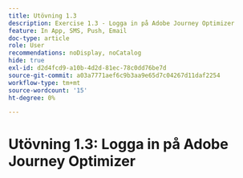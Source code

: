 ```yaml
---
title: Utövning 1.3
description: Exercise 1.3 - Logga in på Adobe Journey Optimizer
feature: In App, SMS, Push, Email
doc-type: article
role: User
recommendations: noDisplay, noCatalog
hide: true
exl-id: d2d4fcd9-a10b-4d2d-81ec-78c0dd76be7d
source-git-commit: a03a7771aef6c9b3aa9e65d7c04267d11daf2254
workflow-type: tm+mt
source-wordcount: '15'
ht-degree: 0%

---
```


# Utövning 1.3: Logga in på Adobe Journey Optimizer
